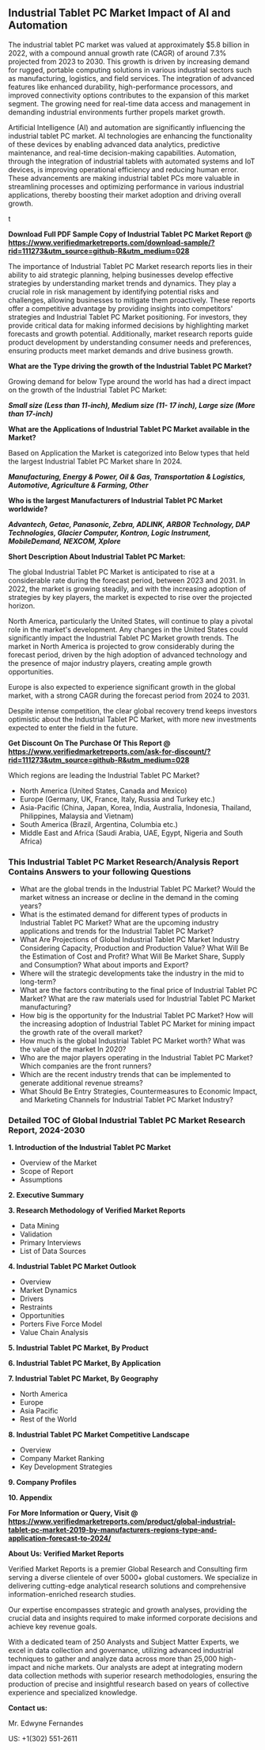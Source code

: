 <h2>Industrial Tablet PC Market Impact of AI and Automation</h2><p>The industrial tablet PC market was valued at approximately $5.8 billion in 2022, with a compound annual growth rate (CAGR) of around 7.3% projected from 2023 to 2030. This growth is driven by increasing demand for rugged, portable computing solutions in various industrial sectors such as manufacturing, logistics, and field services. The integration of advanced features like enhanced durability, high-performance processors, and improved connectivity options contributes to the expansion of this market segment. The growing need for real-time data access and management in demanding industrial environments further propels market growth.</p><p>Artificial Intelligence (AI) and automation are significantly influencing the industrial tablet PC market. AI technologies are enhancing the functionality of these devices by enabling advanced data analytics, predictive maintenance, and real-time decision-making capabilities. Automation, through the integration of industrial tablets with automated systems and IoT devices, is improving operational efficiency and reducing human error. These advancements are making industrial tablet PCs more valuable in streamlining processes and optimizing performance in various industrial applications, thereby boosting their market adoption and driving overall growth.</p>t</p><p id="" class=""><strong>Download Full PDF Sample Copy of Industrial Tablet PC Market Report @ <a href="https://www.verifiedmarketreports.com/download-sample/?rid=111273&utm_source=github-R&utm_medium=028" target="_blank">https://www.verifiedmarketreports.com/download-sample/?rid=111273&utm_source=github-R&utm_medium=028</a></strong></p><p>The importance of&nbsp;Industrial Tablet PC Market research reports lies in their ability to aid strategic planning, helping businesses develop effective strategies by understanding market trends and dynamics. They play a crucial role in risk management by identifying potential risks and challenges, allowing businesses to mitigate them proactively. These reports offer a competitive advantage by providing insights into competitors' strategies and Industrial Tablet PC Market positioning. For investors, they provide critical data for making informed decisions by highlighting market forecasts and growth potential. Additionally, market research reports guide product development by understanding consumer needs and preferences, ensuring products meet market demands and drive business growth.</p><p><strong>What are the&nbsp;Type driving the growth of the Industrial Tablet PC Market?</strong></p><p id="" class="">Growing demand for below Type around the world has had a direct impact on the growth of the Industrial Tablet PC Market:</p><em><strong>Small size (Less than 11-inch), Medium size (11- 17 inch), Large size (More than 17-inch)</strong></em></p><strong>What are the&nbsp;Applications&nbsp;of Industrial Tablet PC Market available in the Market?</strong></p><p id="" class="">Based on Application the Market is categorized into Below types that held the largest Industrial Tablet PC Market share In 2024.</p><em><strong>Manufacturing, Energy & Power, Oil & Gas, Transportation & Logistics, Automotive, Agriculture & Farming, Other</strong></em></p><strong>Who is the largest Manufacturers of Industrial Tablet PC Market worldwide?</strong></p><p><em><strong>Advantech, Getac, Panasonic, Zebra, ADLINK, ARBOR Technology, DAP Technologies, Glacier Computer, Kontron, Logic Instrument, MobileDemand, NEXCOM, Xplore</strong></em></p><p id="" class=""><strong>Short Description About Industrial Tablet PC Market:</strong></p><p>The global Industrial Tablet PC Market is anticipated to rise at a considerable rate during the forecast period, between 2023 and 2031. In 2022, the market is growing steadily, and with the increasing adoption of strategies by key players, the market is expected to rise over the projected horizon.</p><p>North America, particularly the United States, will continue to play a pivotal role in the market's development. Any changes in the United States could significantly impact the Industrial Tablet PC Market growth trends. The market in North America is projected to grow considerably during the forecast period, driven by the high adoption of advanced technology and the presence of major industry players, creating ample growth opportunities.</p><p>Europe is also expected to experience significant growth in the global market, with a strong CAGR during the forecast period from 2024 to 2031.</p><p>Despite intense competition, the clear global recovery trend keeps investors optimistic about the Industrial Tablet PC Market, with more new investments expected to enter the field in the future.</p><p id="" class=""><strong>Get Discount On The Purchase Of This Report @ <a href="https://www.verifiedmarketreports.com/ask-for-discount/?rid=111273&utm_source=github-R&utm_medium=028" target="_blank">https://www.verifiedmarketreports.com/ask-for-discount/?rid=111273&utm_source=github-R&utm_medium=028</a></strong></p>Which regions are leading the Industrial Tablet PC Market?</p><ul><li>North America (United States, Canada and Mexico)</li><li>Europe (Germany, UK, France, Italy, Russia and Turkey etc.)</li><li>Asia-Pacific (China, Japan, Korea, India, Australia, Indonesia, Thailand, Philippines, Malaysia and Vietnam)</li><li>South America (Brazil, Argentina, Columbia etc.)</li><li>Middle East and Africa (Saudi Arabia, UAE, Egypt, Nigeria and South Africa)</li></ul><h3 id="" class="">This Industrial Tablet PC Market Research/Analysis Report Contains Answers to your following Questions</h3><ul><li>What are the global trends in the Industrial Tablet PC Market? Would the market witness an increase or decline in the demand in the coming years?</li><li>What is the estimated demand for different types of products in Industrial Tablet PC Market? What are the upcoming industry applications and trends for the Industrial Tablet PC Market?</li><li>What Are Projections of Global Industrial Tablet PC Market Industry Considering Capacity, Production and Production Value? What Will Be the Estimation of Cost and Profit? What Will Be Market Share, Supply and Consumption? What about imports and Export?</li><li>Where will the strategic developments take the industry in the mid to long-term?</li><li>What are the factors contributing to the final price of Industrial Tablet PC Market? What are the raw materials used for Industrial Tablet PC Market manufacturing?</li><li>How big is the opportunity for the Industrial Tablet PC Market? How will the increasing adoption of Industrial Tablet PC Market for mining impact the growth rate of the overall market?</li><li>How much is the global Industrial Tablet PC Market worth? What was the value of the market In 2020?</li><li>Who are the major players operating in the Industrial Tablet PC Market? Which companies are the front runners?</li><li>Which are the recent industry trends that can be implemented to generate additional revenue streams?</li><li>What Should Be Entry Strategies, Countermeasures to Economic Impact, and Marketing Channels for Industrial Tablet PC Market Industry?</li></ul><h3 id="" class="">Detailed TOC of Global Industrial Tablet PC Market Research Report, 2024-2030</h3><p id="" class=""><strong>1. Introduction of the Industrial Tablet PC Market</strong></p><ul><li>Overview of the Market</li><li>Scope of Report</li><li>Assumptions</li></ul><p id="" class=""><strong>2. Executive Summary</strong></p><p id="" class=""><strong>3. Research Methodology of Verified Market Reports</strong></p><ul><li>Data Mining</li><li>Validation</li><li>Primary Interviews</li><li>List of Data Sources</li></ul><p id="" class=""><strong>4. Industrial Tablet PC Market Outlook</strong></p><ul><li>Overview</li><li>Market Dynamics</li><li>Drivers</li><li>Restraints</li><li>Opportunities</li><li>Porters Five Force Model</li><li>Value Chain Analysis</li></ul><p id="" class=""><strong>5. Industrial Tablet PC Market, By Product</strong></p><p id="" class=""><strong>6. Industrial Tablet PC Market, By Application</strong></p><p id="" class=""><strong>7. Industrial Tablet PC Market, By Geography</strong></p><ul><li>North America</li><li>Europe</li><li>Asia Pacific</li><li>Rest of the World</li></ul><p id="" class=""><strong>8. Industrial Tablet PC Market Competitive Landscape</strong></p><ul><li>Overview</li><li>Company Market Ranking</li><li>Key Development Strategies</li></ul><p id="" class=""><strong>9. Company Profiles</strong></p><p id="" class=""><strong>10. Appendix</strong></p><p id="" class=""><strong>For More Information or Query, Visit @ <a href="https://www.verifiedmarketreports.com/product/global-industrial-tablet-pc-market-2019-by-manufacturers-regions-type-and-application-forecast-to-2024/" target="_blank">https://www.verifiedmarketreports.com/product/global-industrial-tablet-pc-market-2019-by-manufacturers-regions-type-and-application-forecast-to-2024/</a></strong></p><p id="" class=""><strong>About Us: Verified Market Reports</strong></p><p id="" class="">Verified Market Reports is a premier Global Research and Consulting firm serving a diverse clientele of over 5000+ global customers. We specialize in delivering cutting-edge analytical research solutions and comprehensive information-enriched research studies.</p><p id="" class="">Our expertise encompasses strategic and growth analyses, providing the crucial data and insights required to make informed corporate decisions and achieve key revenue goals.</p><p id="" class="">With a dedicated team of 250 Analysts and Subject Matter Experts, we excel in data collection and governance, utilizing advanced industrial techniques to gather and analyze data across more than 25,000 high-impact and niche markets. Our analysts are adept at integrating modern data collection methods with superior research methodologies, ensuring the production of precise and insightful research based on years of collective experience and specialized knowledge.</p><p id="" class=""><strong>Contact us:</strong></p><p id="" class="">Mr. Edwyne Fernandes</p><p id="" class="">US: +1(302) 551-2611</p>